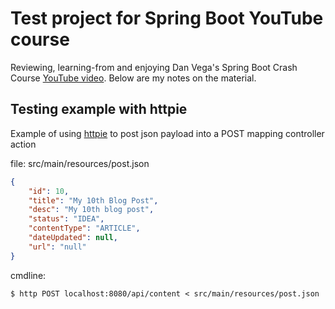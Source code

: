 # Test project for Spring Boot YouTube course

Reviewing, learning-from and enjoying Dan Vega's Spring Boot Crash Course [YouTube video](https://www.youtube.com/watch?v=UgX5lgv4uVM). Below are my notes on the material.

## Testing example with httpie
Example of using [httpie](https://httpie.io/docs/cli/optional-get-and-post) to post json payload into a POST mapping controller action

file: src/main/resources/post.json
```json
{
    "id": 10,
    "title": "My 10th Blog Post",
    "desc": "My 10th blog post",
    "status": "IDEA",
    "contentType": "ARTICLE",
    "dateUpdated": null,
    "url": "null"
}
```

cmdline:
```
$ http POST localhost:8080/api/content < src/main/resources/post.json
```

